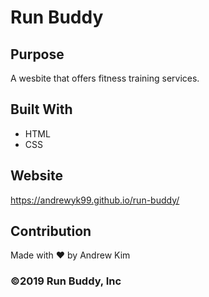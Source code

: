 # Run Buddy

## Purpose
A wesbite that offers fitness training services.

## Built With
* HTML
* CSS

## Website
https://andrewyk99.github.io/run-buddy/

## Contribution
Made with ❤️ by Andrew Kim

### ©️2019 Run Buddy, Inc
